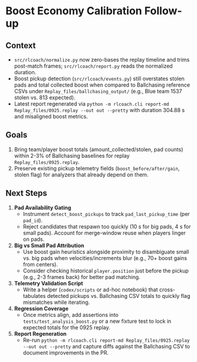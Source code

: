 # Boost Economy Calibration Follow-up

## Context
- `src/rlcoach/normalize.py` now zero-bases the replay timeline and trims post-match frames; `src/rlcoach/report.py` reads the normalized duration.
- Boost pickup detection (`src/rlcoach/events.py`) still overstates stolen pads and total collected boost when compared to Ballchasing reference CSVs under `Replay_files/ballchasing_output/` (e.g., Blue team 1537 stolen vs. 813 expected).
- Latest report regenerated via `python -m rlcoach.cli report-md Replay_files/0925.replay --out out --pretty` with duration 304.88 s and misaligned boost metrics.

## Goals
1. Bring team/player boost totals (amount_collected/stolen, pad counts) within 2-3% of Ballchasing baselines for replay `Replay_files/0925.replay`.
2. Preserve existing pickup telemetry fields (`boost_before/after/gain`, stolen flag) for analyzers that already depend on them.

## Next Steps
1. **Pad Availability Gating**
   - Instrument `detect_boost_pickups` to track `pad_last_pickup_time` (per `pad_id`).
   - Reject candidates that respawn too quickly (10 s for big pads, 4 s for small pads). Account for merge-window reuse when players linger on pads.
2. **Big vs Small Pad Attribution**
   - Use boost gain heuristics alongside proximity to disambiguate small vs. big pads when velocities/increments blur (e.g., 70+ boost gains from centers).
   - Consider checking historical `player.position` just before the pickup (e.g., 2-3 frames back) for better pad matching.
3. **Telemetry Validation Script**
   - Write a helper (`codex/scripts` or ad-hoc notebook) that cross-tabulates detected pickups vs. Ballchasing CSV totals to quickly flag mismatches while iterating.
4. **Regression Coverage**
   - Once metrics align, add assertions into `tests/test_analysis_boost.py` or a new fixture test to lock in expected totals for the 0925 replay.
5. **Report Regeneration**
   - Re-run `python -m rlcoach.cli report-md Replay_files/0925.replay --out out --pretty` and capture diffs against the Ballchasing CSV to document improvements in the PR.
